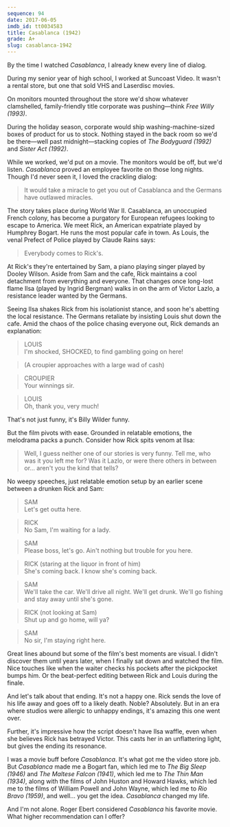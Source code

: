 ```yaml
---
sequence: 94
date: 2017-06-05
imdb_id: tt0034583
title: Casablanca (1942)
grade: A+
slug: casablanca-1942
---
```


By the time I watched _Casablanca_, I already knew every line of dialog.

During my senior year of high school, I worked at Suncoast Video. It wasn't a rental store, but one that sold VHS and Laserdisc movies.

On monitors mounted throughout the store we'd show whatever clamshelled, family-friendly title corporate was pushing—think _Free Willy (1993)_. 

During the holiday season, corporate would ship washing-machine-sized boxes of product for us to stock. Nothing stayed in the back room so we'd be there—well past midnight—stacking copies of _The Bodyguard (1992)_ and _Sister Act (1992)_.

While we worked, we'd put on a movie. The monitors would be off, but we'd listen. _Casablanca_ proved an employee favorite on those long nights. Though I'd never seen it, I loved the crackling dialog:

>It would take a miracle to get you out of Casablanca and the Germans have outlawed miracles.

The story takes place during World War II. Casablanca, an unoccupied French colony, has become a purgatory for European refugees looking to escape to America. We meet Rick, an American expatriate played by Humphrey Bogart. He runs the most popular cafe in town. As Louis, the venal Prefect of Police played by Claude Rains says:

>Everybody comes to Rick's.

At Rick's they're entertained by Sam, a piano playing singer played by Dooley Wilson. Aside from Sam and the cafe, Rick maintains a cool detachment from everything and everyone. That changes once long-lost flame Ilsa (played by Ingrid Bergman) walks in on the arm of Victor Lazlo, a resistance leader wanted by the Germans.

Seeing Ilsa shakes Rick from his isolationist stance, and soon he's abetting the local resistance. The Germans retaliate by insisting Louis shut down the cafe. Amid the chaos of the police chasing everyone out, Rick demands an explanation:

>LOUIS  
I'm shocked, SHOCKED, to find gambling going on here!

>(A croupier approaches with a large wad of cash)

>CROUPIER  
Your winnings sir.

>LOUIS  
Oh, thank you, very much!

That's not just funny, it's Billy Wilder funny.

But the film pivots with ease. Grounded in relatable emotions, the melodrama packs a punch. Consider how Rick spits venom at Ilsa:

>Well, I guess neither one of our stories is very funny. Tell me, who was it you left me for? Was it Lazlo, or were there others in between or… aren't you the kind that tells?

No weepy speeches, just relatable emotion setup by an earlier scene between a drunken Rick and Sam:

>SAM  
Let's get outta here.

>RICK  
No Sam, I'm waiting for a lady.

>SAM  
Please boss, let's go. Ain't nothing but trouble for you here.

>RICK (staring at the liquor in front of him)  
She's coming back. I know she's coming back.

>SAM  
We'll take the car. We'll drive all night. We'll get drunk. We'll go fishing and stay away until she's gone.

>RICK (not looking at Sam)  
Shut up and go home, will ya?

>SAM  
No sir, I'm staying right here.

Great lines abound but some of the film's best moments are visual. I didn't discover them until years later, when I finally sat down and watched the film. Nice touches like when the waiter checks his pockets after the pickpocket bumps him. Or the beat-perfect editing between Rick and Louis during the finale. 

And let's talk about that ending. It's not a happy one. Rick sends the love of his life away and goes off to a likely death. Noble? Absolutely. But in an era where studios were allergic to unhappy endings, it's amazing this one went over.

Further, it's impressive how the script doesn't have Ilsa waffle, even when she believes Rick has betrayed Victor. This casts her in an unflattering light, but gives the ending its resonance.

I was a movie buff before _Casablanca_. It's what got me the video store job. But _Casablanca_ made me a Bogart fan, which led me to _The Big Sleep (1946)_ and _The Maltese Falcon (1941)_, which led me to _The Thin Man (1934)_, along with the films of John Huston and Howard Hawks, which led me to the films of William Powell and John Wayne, which led me to _Rio Bravo (1959)_, and well… you get the idea. _Casablanca_ changed my life.

And I'm not alone. Roger Ebert considered _Casablanca_ his favorite movie. What higher recommendation can I offer?